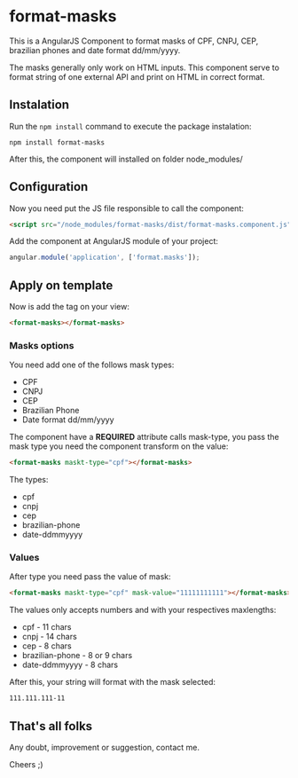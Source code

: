 # format-masks
This is a AngularJS Component to format masks of CPF, CNPJ, CEP, brazilian phones and date format dd/mm/yyyy.

The masks generally only work on HTML inputs. This component serve to format string of one external API and print on HTML in correct format.

## Instalation

Run the `npm install` command to execute the package instalation:

```
npm install format-masks
```

After this, the component will installed on folder node_modules/

## Configuration

Now you need put the JS file responsible to call the component:

```html
<script src="/node_modules/format-masks/dist/format-masks.component.js"></script>
```

Add the component at AngularJS module of your project:

```javascript
angular.module('application', ['format.masks']);
```

## Apply on template

Now is add the tag on your view:

```html
<format-masks></format-masks>
```

### Masks options

You need add one of the follows mask types:

* CPF
* CNPJ
* CEP
* Brazilian Phone
* Date format dd/mm/yyyy

The component have a **REQUIRED** attribute calls mask-type, you pass the mask type you need the component transform on the value:

```html
<format-masks maskt-type="cpf"></format-masks>
```

The types:

* cpf
* cnpj
* cep
* brazilian-phone
* date-ddmmyyyy

### Values

After type you need pass the value of mask:

```html
<format-masks maskt-type="cpf" mask-value="11111111111"></format-masks>
```

The values only accepts numbers and with your respectives maxlengths:

* cpf - 11 chars
* cnpj - 14 chars
* cep - 8 chars
* brazilian-phone - 8 or 9 chars
* date-ddmmyyyy - 8 chars

After this, your string will format with the mask selected:

```html
111.111.111-11
```

## That's all folks

Any doubt, improvement or suggestion, contact me.

Cheers ;)
